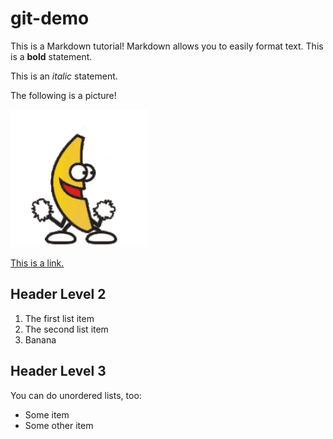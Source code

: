 # git-demo

This is a Markdown tutorial! Markdown allows you to easily format text. This is a **bold** statement.

This is an _italic_ statement.

The following is a picture!

![This is alt text!](./images/banana-dance.gif)

[This is a link.](https://omgbeckilee.com)

## Header Level 2

1. The first list item
2. The second list item
3. Banana

## Header Level 3

You can do unordered lists, too:

- Some item
- Some other item
